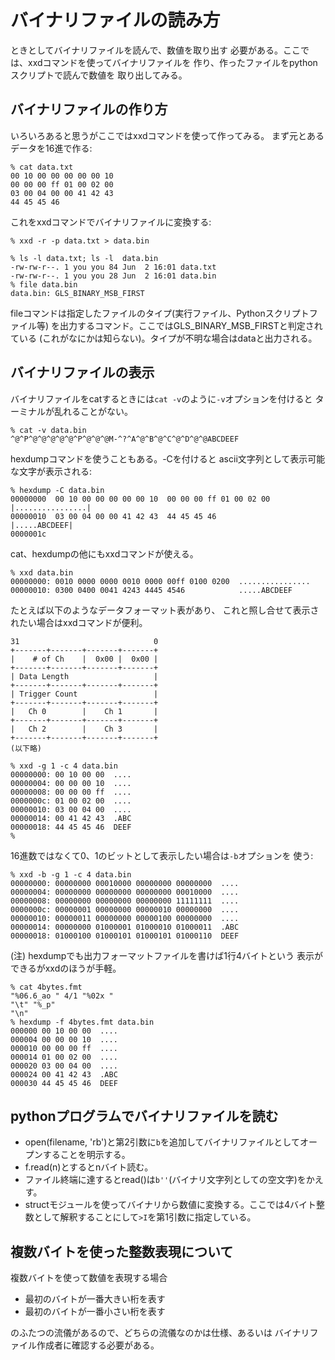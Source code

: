 # バイナリファイルの読み方

ときとしてバイナリファイルを読んで、数値を取り出す
必要がある。ここでは、xxdコマンドを使ってバイナリファイルを
作り、作ったファイルをpythonスクリプトで読んで数値を
取り出してみる。

## バイナリファイルの作り方

いろいろあると思うがここではxxdコマンドを使って作ってみる。
まず元とあるデータを16進で作る:

```console
% cat data.txt
00 10 00 00 00 00 00 10
00 00 00 ff 01 00 02 00
03 00 04 00 00 41 42 43
44 45 45 46
```

これをxxdコマンドでバイナリファイルに変換する:

```console
% xxd -r -p data.txt > data.bin

% ls -l data.txt; ls -l  data.bin
-rw-rw-r--. 1 you you 84 Jun  2 16:01 data.txt
-rw-rw-r--. 1 you you 28 Jun  2 16:01 data.bin
% file data.bin
data.bin: GLS_BINARY_MSB_FIRST
```

fileコマンドは指定したファイルのタイプ(実行ファイル、Pythonスクリプトファイル等)
を出力するコマンド。ここではGLS_BINARY_MSB_FIRSTと判定されている
(これがなにかは知らない)。タイプが不明な場合はdataと出力される。

## バイナリファイルの表示

バイナリファイルをcatするときには``cat -v``のように``-v``オプションを付けると
ターミナルが乱れることがない。

```console
% cat -v data.bin
^@^P^@^@^@^@^@^P^@^@^@M-^?^A^@^B^@^C^@^D^@^@ABCDEEF
```

hexdumpコマンドを使うこともある。-Cを付けると
ascii文字列として表示可能な文字が表示される:
```console
% hexdump -C data.bin
00000000  00 10 00 00 00 00 00 10  00 00 00 ff 01 00 02 00  |................|
00000010  03 00 04 00 00 41 42 43  44 45 45 46              |.....ABCDEEF|
0000001c
```

cat、hexdumpの他にもxxdコマンドが使える。

```console
% xxd data.bin
00000000: 0010 0000 0000 0010 0000 00ff 0100 0200  ................
00000010: 0300 0400 0041 4243 4445 4546            .....ABCDEEF
```

たとえば以下のようなデータフォーマット表があり、
これと照し合せて表示されたい場合はxxdコマンドが便利。

```
31                              0
+-------+-------+-------+-------+
|    # of Ch    |  0x00 |  0x00 |
+-------+-------+-------+-------+
| Data Length                   |
+-------+-------+-------+-------+
| Trigger Count                 |
+-------+-------+-------+-------+
|   Ch 0        |    Ch 1       |
+-------+-------+-------+-------+
|   Ch 2        |    Ch 3       |
+-------+-------+-------+-------+
(以下略)
```

```console
% xxd -g 1 -c 4 data.bin
00000000: 00 10 00 00  ....
00000004: 00 00 00 10  ....
00000008: 00 00 00 ff  ....
0000000c: 01 00 02 00  ....
00000010: 03 00 04 00  ....
00000014: 00 41 42 43  .ABC
00000018: 44 45 45 46  DEEF
%
```

16進数ではなくて0、1のビットとして表示したい場合は``-b``オプションを
使う:
```console
% xxd -b -g 1 -c 4 data.bin
00000000: 00000000 00010000 00000000 00000000  ....
00000004: 00000000 00000000 00000000 00010000  ....
00000008: 00000000 00000000 00000000 11111111  ....
0000000c: 00000001 00000000 00000010 00000000  ....
00000010: 00000011 00000000 00000100 00000000  ....
00000014: 00000000 01000001 01000010 01000011  .ABC
00000018: 01000100 01000101 01000101 01000110  DEEF
```

(注)
hexdumpでも出力フォーマットファイルを書けば1行4バイトという
表示ができるがxxdのほうが手軽。

```console
% cat 4bytes.fmt
"%06.6_ao " 4/1 "%02x "
"\t" "%_p"
"\n"
% hexdump -f 4bytes.fmt data.bin
000000 00 10 00 00	....
000004 00 00 00 10	....
000010 00 00 00 ff	....
000014 01 00 02 00	....
000020 03 00 04 00	....
000024 00 41 42 43	.ABC
000030 44 45 45 46	DEEF
```

## pythonプログラムでバイナリファイルを読む

- open(filename, 'rb')と第2引数に``b``を追加してバイナリファイルとしてオープンすることを明示する。
- f.read(n)とするとnバイト読む。
- ファイル終端に達するとread()は``b''``(バイナリ文字列としての空文字)をかえす。
- structモジュールを使ってバイナリから数値に変換する。ここでは4バイト整数として解釈することにして``>I``を第1引数に指定している。

## 複数バイトを使った整数表現について

複数バイトを使って数値を表現する場合

- 最初のバイトが一番大きい桁を表す
- 最初のバイトが一番小さい桁を表す

のふたつの流儀があるので、どちらの流儀なのかは仕様、あるいは
バイナリファイル作成者に確認する必要がある。


